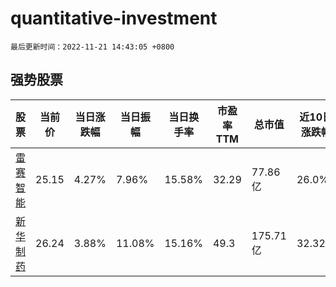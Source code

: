 # quantitative-investment

`最后更新时间：2022-11-21 14:43:05 +0800`

## 强势股票

|股票|当前价|当日涨跌幅|当日振幅|当日换手率|市盈率TTM|总市值|近10日涨跌幅|
|----|----|----|----|----|----|----|----|
|[雷赛智能](https://xueqiu.com/S/SZ002979)|25.15|4.27%|7.96%|15.58%|32.29|77.86亿|26.0%|
|[新华制药](https://xueqiu.com/S/SZ000756)|26.24|3.88%|11.08%|15.16%|49.3|175.71亿|32.32%|
